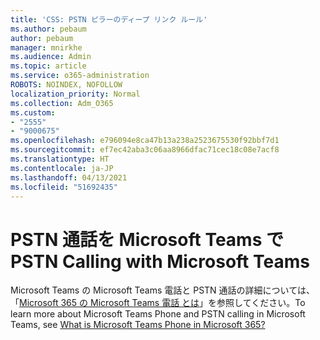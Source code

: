 ```yaml
---
title: 'CSS: PSTN ピラーのディープ リンク ルール'
ms.author: pebaum
author: pebaum
manager: mnirkhe
ms.audience: Admin
ms.topic: article
ms.service: o365-administration
ROBOTS: NOINDEX, NOFOLLOW
localization_priority: Normal
ms.collection: Adm_O365
ms.custom:
- "2555"
- "9000675"
ms.openlocfilehash: e796094e8ca47b13a238a2523675530f92bbf7d1
ms.sourcegitcommit: ef7ec42aba3c06aa8966dfac71cec18c08e7acf8
ms.translationtype: HT
ms.contentlocale: ja-JP
ms.lasthandoff: 04/13/2021
ms.locfileid: "51692435"
---
```

# <a name="pstn-calling-with-microsoft-teams"></a><span data-ttu-id="e83aa-102">PSTN 通話を Microsoft Teams で</span><span class="sxs-lookup"><span data-stu-id="e83aa-102">PSTN Calling with Microsoft Teams</span></span>

<span data-ttu-id="e83aa-103">Microsoft Teams の Microsoft Teams 電話と PSTN 通話の詳細については、「[Microsoft 365 の Microsoft Teams 電話 とは](https://docs.microsoft.com/microsoftteams/what-is-phone-system-in-office-365)」を参照してください。</span><span class="sxs-lookup"><span data-stu-id="e83aa-103">To learn more about Microsoft Teams Phone and PSTN calling in Microsoft Teams, see [What is Microsoft Teams Phone in Microsoft 365?](https://docs.microsoft.com/microsoftteams/what-is-phone-system-in-office-365)</span></span>
